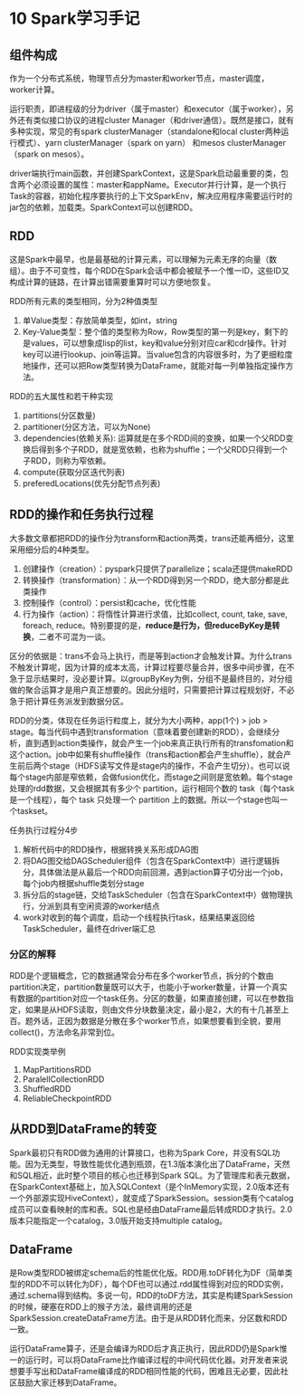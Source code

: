 # 10 Spark学习手记

## 组件构成

作为一个分布式系统，物理节点分为master和worker节点，master调度，worker计算。

运行职责，即进程级的分为driver（属于master）和executor（属于worker），另外还有类似接口协议的进程cluster Manager（和driver通信）。既然是接口，就有多种实现，常见的有spark clusterManager（standalone和local cluster两种运行模式）、yarn clusterManager（spark on yarn） 和mesos clusterManager（spark on mesos）。

driver端执行main函数，并创建SparkContext，这是Spark启动最重要的类，包含两个必须设置的属性：master和appName。Executor并行计算，是一个执行Task的容器，初始化程序要执行的上下文SparkEnv，解决应用程序需要运行时的jar包的依赖，加载类。SparkContext可以创建RDD。

## RDD

这是Spark中最早，也是最基础的计算元素，可以理解为元素无序的向量（数组）。由于不可变性，每个RDD在Spark会话中都会被赋予一个惟一ID，这些ID又构成计算的链路，在计算出错需要重算时可以方便地恢复。

RDD所有元素的类型相同，分为2种值类型

1. 单Value类型：存放简单类型，如int，string
2. Key-Value类型：整个值的类型称为Row，Row类型的第一列是key，剩下的是values，可以想象成lisp的list，key和value分别对应car和cdr操作。针对key可以进行lookup、join等运算。当value包含的内容很多时，为了更细粒度地操作，还可以把Row类型转换为DataFrame，就能对每一列单独指定操作方法。

RDD的五大属性和若干种实现

1. partitions(分区数量)
2. partitioner(分区方法，可以为None)
3. dependencies(依赖关系): 运算就是在多个RDD间的变换，如果一个父RDD变换后得到多个子RDD，就是宽依赖，也称为shuffle；一个父RDD只得到一个子RDD，则称为窄依赖。
4. compute(获取分区迭代列表)
5. preferedLocations(优先分配节点列表)

## RDD的操作和任务执行过程

大多数文章都把RDD的操作分为transform和action两类，trans还能再细分，这里采用细分后的4种类型。

1. 创建操作（creation）：pyspark只提供了parallelize；scala还提供makeRDD
2. 转换操作（transformation）：从一个RDD得到另一个RDD，绝大部分都是此类操作
3. 控制操作（control）：persist和cache，优化性能
4. 行为操作（action）：将惰性计算进行求值，比如collect, count, take, save, foreach, reduce。特别要提的是，**reduce是行为，但reduceByKey是转换**，二者不可混为一谈。

区分的依据是：trans不会马上执行，而是等到action才会触发计算。为什么trans不触发计算呢，因为计算的成本太高，计算过程要尽量合并，很多中间步骤，在不急于显示结果时，没必要计算。以groupByKey为例，分组不是最终目的，对分组做的聚合运算才是用户真正想要的。因此分组时，只需要把计算过程规划好，不必急于把计算任务派发到数据分区。

RDD的分类，体现在任务运行粒度上，就分为大小两种，app(1个) > job > stage。每当代码中遇到transformation（意味着要创建新的RDD），会继续分析，直到遇到action类操作，就会产生一个job来真正执行所有的transfomation和这个action。job中如果有shuffle操作（trans和action都会产生shuffle），就会产生前后两个stage（HDFS读写文件是stage内的操作，不会产生切分）。也可以说每个stage内部是窄依赖，会做fusion优化，而stage之间则是宽依赖。每个stage处理的rdd数据，又会根据其有多少个 partition，运行相同个数的 task（每个task是一个线程），每个 task 只处理一个 partition 上的数据。所以一个stage也叫一个taskset。

任务执行过程分4步

1. 解析代码中的RDD操作，根据转换关系形成DAG图
2. 将DAG图交给DAGScheduler组件（包含在SparkContext中）进行逻辑拆分，具体做法是从最后一个RDD向前回溯，遇到action算子切分出一个job，每个job内根据shuffle类划分stage
3. 拆分后的stage链，交给TaskScheduler（包含在SparkContext中）做物理执行，分派到具有空闲资源的worker结点
4. work对收到的每个调度，启动一个线程执行task，结果结果返回给TaskScheduler，最终在driver端汇总

### 分区的解释

RDD是个逻辑概念，它的数据通常会分布在多个worker节点，拆分的个数由partition决定，partition数量既可以大于，也能小于worker数量，计算一个真实有数据的partition对应一个task任务。分区的数量，如果直接创建，可以在参数指定，如果是从HDFS读取，则由文件分块数量决定，最小是2，大的有十几甚至上百。题外话，正因为数据是分散在多个worker节点，如果想要看到全貌，要用collect()，方法命名非常到位。

RDD实现类举例

1. MapPartitionsRDD
2. ParalellCollectionRDD
2. ShuffledRDD
3. ReliableCheckpointRDD

## 从RDD到DataFrame的转变

Spark最初只有RDD做为通用的计算接口，也称为Spark Core，并没有SQL功能。因为无类型，导致性能优化遇到瓶颈，在1.3版本演化出了DataFrame，天然和SQL相近，此时整个项目的核心也迁移到Spark SQL。为了管理库和表元数据，在SparkContext基础上，加入SQLContext（是个InMemory实现，2.0版本还有一个外部源实现HiveContext），就变成了SparkSession。session类有个catalog成员可以查看映射的库和表。SQL也是经由DataFrame最后转成RDD才执行。2.0版本只能指定一个catalog，3.0版开始支持multiple catalog。

## DataFrame

是Row类型RDD被绑定schema后的性能优化版。RDD用.toDF转化为DF（简单类型的RDD不可以转化为DF），每个DF也可以通过.rdd属性得到对应的RDD实例，通过.schema得到结构。多说一句，RDD的toDF方法，其实是构建SparkSession的时候，硬塞在RDD上的猴子方法，最终调用的还是SparkSession.createDataFrame方法。由于是从RDD转化而来，分区数和RDD一致。

运行DataFrame算子，还是会编译为RDD后才真正执行，因此RDD仍是Spark惟一的运行时，可以将DataFrame比作编译过程的中间代码优化器。对开发者来说想要手写出和DataFrame编译成的RDD相同性能的代码，困难且无必要，因此社区鼓励大家迁移到DataFrame。
